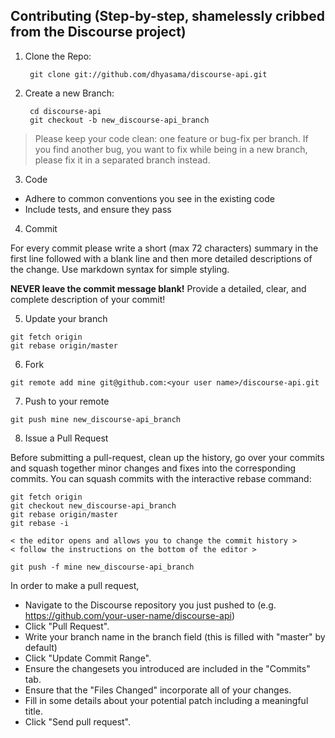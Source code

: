 ## Contributing (Step-by-step, shamelessly cribbed from the Discourse project)

1. Clone the Repo:

        git clone git://github.com/dhyasama/discourse-api.git

2. Create a new Branch:

        cd discourse-api
        git checkout -b new_discourse-api_branch

 > Please keep your code clean: one feature or bug-fix per branch. If you find another bug, you want to fix while being in a new branch, please fix it in a separated branch instead.

3. Code
  * Adhere to common conventions you see in the existing code
  * Include tests, and ensure they pass
  
4. Commit

  For every commit please write a short (max 72 characters) summary in the first line followed with a blank line and then more detailed descriptions of the change. Use markdown syntax for simple styling.

  **NEVER leave the commit message blank!** Provide a detailed, clear, and complete description of your commit!


5. Update your branch

  ```
  git fetch origin
  git rebase origin/master
  ```

6. Fork

  ```
  git remote add mine git@github.com:<your user name>/discourse-api.git
  ```

7. Push to your remote

  ```
  git push mine new_discourse-api_branch
  ```

8. Issue a Pull Request

  Before submitting a pull-request, clean up the history, go over your commits and squash together minor changes and fixes into the corresponding commits. You can squash commits with the interactive rebase command:

  ```
  git fetch origin
  git checkout new_discourse-api_branch
  git rebase origin/master
  git rebase -i

  < the editor opens and allows you to change the commit history >
  < follow the instructions on the bottom of the editor >

  git push -f mine new_discourse-api_branch
  ```


  In order to make a pull request,
  * Navigate to the Discourse repository you just pushed to (e.g. https://github.com/your-user-name/discourse-api)
  * Click "Pull Request".
  * Write your branch name in the branch field (this is filled with "master" by default)
  * Click "Update Commit Range".
  * Ensure the changesets you introduced are included in the "Commits" tab.
  * Ensure that the "Files Changed" incorporate all of your changes.
  * Fill in some details about your potential patch including a meaningful title.
  * Click "Send pull request".
